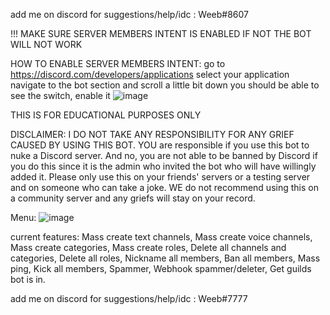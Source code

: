 add me on discord for suggestions/help/idc : Weeb#8607

!!! MAKE SURE SERVER MEMBERS INTENT IS ENABLED IF NOT THE BOT WILL NOT WORK

HOW TO ENABLE SERVER MEMBERS INTENT:
go to https://discord.com/developers/applications
select your application
navigate to the bot section and scroll a little bit down
you should be able to see the switch, enable it
![image](https://user-images.githubusercontent.com/66090923/112204012-ef1d8300-8bf1-11eb-9d14-3d93b6f10419.png)

THIS IS FOR EDUCATIONAL PURPOSES ONLY

DISCLAIMER: I DO NOT TAKE ANY RESPONSIBILITY FOR ANY GRIEF CAUSED BY USING THIS BOT.
YOU are responsible if you use this bot to nuke a Discord server. And no, you are not able to be banned by Discord if you do this since it is the admin who invited the bot who will have willingly added it. Please only use this on your friends' servers or a testing server and on someone who can take a joke. WE do not recommend using this on a community server and any griefs will stay on your record.

Menu:
![image](https://user-images.githubusercontent.com/66090923/113795979-80c5de00-9724-11eb-90e0-5d38b8bbf03c.png)

current features:
Mass create text channels,
Mass create voice channels,
Mass create categories,
Mass create roles,
Delete all channels and categories,
Delete all roles,
Nickname all members,
Ban all members,
Mass ping,
Kick all members,
Spammer,
Webhook spammer/deleter,
Get guilds bot is in.



add me on discord for suggestions/help/idc : Weeb#7777
